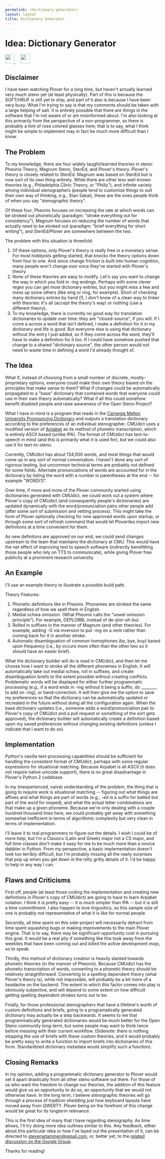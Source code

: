 ```yaml
---
permalink: /dictionary-generator/
layout: layout
title: Dictionary Generator
---
```


<div class="center">

   <h1>Idea: Dictionary Generator</h1>
   
   <a href="https://github.com/StevenTammen/steventammen.github.io/edit/master/pages/dictionary-generator.md" target="_blank">
     <img src="https://steventammen.github.io/assets/images/GitHub.png" height="30" width="30">
   </a> &nbsp; &nbsp;
   
   <a href="http://prose.io/#StevenTammen/steventammen.github.io/edit/master/pages/dictionary-generator.md" target="_blank">
     <img src="https://steventammen.github.io/assets/images/Prose.png" height="30" width="30">
   </a>
   
</div>

## Disclaimer

I have been watching Plover for a long time, but haven't actually learned very much steno yet (at least physically). Part of this is because the SOFT/HRUF is still yet to ship, and part of it also is because I have been very busy. What I'm trying to say is that my comments should be taken with a large helping of salt. It is entirely possible that there are things in the software that I'm not aware of or am misinformed about. I'm also looking at this primarily from the perspective of a non-programmer, so there is probably a hint of rose colored glasses here; that is to say, what I think might be simple to implement may in fact be much more difficult than I know.

## The Problem

To my knowledge, there are four widely taught/learned theories in steno: Pheonix Theory, Magnum Steno, StenEd, and Plover's theory. Plover's theory is closely related to StenEd. Magnum was based on StenEd but is now sort of its own thing entirely. While there are other less well-known theories (e.g., Philadelphia Clinic Theory, or "Philly"), and infinite variety among individual stenographers (people tend to customize things to suit their own way of thinking, e.g., Stan Sakai), these are the ones people think of when you say "stenographic theory".

Of these four, Pheonix focuses on increasing the rate at which words can be stroked out phonetically (paradigm: "stroke everything out for consistency"), Magnum focuses on reducing the number of words that actually need to be stroked out (paradigm: "brief everything for short writing"), and StenEd/Plover are somewhere between the two.

The problem with this situation is threefold:

1. Of these options, only Plover's theory is really free in a monetary sense. For most hobbyists getting started, that knocks the theory options down from four to one. And since change friction is built into human cognition, many people won't change *ever* once they've started with Plover's theory.
2. None of these theories are easy to modify. Let's say you want to change the way in which you fold in -ing endings. Perhaps with some clever regex you can get most dictionary entries, but you might miss a few and mess up some others (like sing or ring, for example). Short of checking many dictionary entries by hand (!), I don't know of a clean way to tinker with theories: it's all (accept the theory's way) or nothing (use a different theory).
3. To my knowledge, there is currently no good way for translation dictionaries to update over time: they are "closed-source", if you will. If I come a across a word that isn't defined, I make a definition for it in my dictionary and life is good. But everyone else is using that dictionary without the entry I just added, so if they come across the word, they'll have to make a definition for it too. If I could have somehow pushed that change to a shared "dictionary source", the other person would not need to waste time in defining a word I'd already thought of.

## The Idea

What if, instead of choosing from a small number of discrete, mostly-proprietary options, everyone could make their own theory based on the principles that make sense to them? What if changes could be automatically propagated to a "base" dictionary that contained words that everyone could use in their own theory automatically? What if all this could somehow benefit disabled people and raise awareness of the Open Steno Project?

What I have in mind is a program that reads in the [Carnegie Mellon University Pronouncing Dictionary](http://svn.code.sf.net/p/cmusphinx/code/trunk/cmudict/cmudict-0.7b) and outputs a translation dictionary according to the preferences of an individual stenographer. CMUdict uses a modified version of [Arpabet](https://en.wikipedia.org/wiki/Arpabet) as its method of phonetic transcription, which is entirely ASCII based (unlike IPA). The format of CMUdict has text-to-speech in mind (and this is primarily what it is used for), but we could also use it for text-to-steno.

Currently, CMUdict has about 134,000 words, and most things that would come up in any sort of normal conversation. I haven't done any sort of rigorous testing, but uncommon technical terms are probably not defined for some fields. Alternate pronunciations of words are accounted for in the dictionary by listing the word with a number in parentheses at the end -- for example "WORD(1)".

Over time, if more and more of the Plover community started using dictionaries generated with CMUdict, we could work out a system where Plover's copy of CMUdict (and consequently people's dictionaries) are updated dynamically with the word/pronunciation pairs other people add (after some sort of submission and vetting process). This might take the form of Plover optionally checking for new approved words upon startup, or through some sort of refresh command that would let Ploverites import new definitions at a time convenient for them.

As new definitons are approved on our end, we could send changes upstream to the team that maintains the dictionary at CMU. This would have the net effect of improving text to speech software (indirectly benefitting those people who rely on TTS to communicate), while giving Plover free publicity at a prominent research university.

## An Example

I'll use an example theory to illustrate a possible build path.

Theory Features:

1. Phonetic definitions like in Pheonix. Phonemes are stroked the same regardless of how we spell them in English.
2. Medial schwa omission. (What Pheonix calls the "vowel omission principle"). For example, DEPLORBL instead of de-plor-uh-bul.
3. Rolled in suffixes in the manner of Magnum (and other theories). For example, adding -G via inversion to put -ing on a verb rather than coming back for it in another stroke.
4. Automatic disambiguation of common homophones (by, bye, buy) based upon frequency (i.e., by occurs more often than the other two so it should have an easier brief).

What the dictionary builder will do is read in CMUdict, and then let me choose how I want to stroke all the different phonemes in English. It will automatically take out medial schwa, roll in suffixes, and create disambiguation briefs to the extent possible without creating conflicts. Problematic words will be displayed for either further programmatic processing (e.g., if a word ends in -ing without it being a suffix, do ________ to add on -ing), or hand-correction. It will then give me the option to save my preferences so that the dictionary can be automatically updated or recreated in the future without doing all the configuration again. When the base dictionary updates (i.e., someone adds a word/pronunciation pair to Plover's copy of CMUdict and a pull request or something of the sort gets approved), the dictionary builder will automatically create a definition based upon my saved preferences without changing existing definitions (unless I indicate that I want to do so).

## Implementation

Python's vanilla text-processing capabilities should be sufficient for handling the consistent format of CMUdict, perhaps with some regular expressions for situational matching. Because Arpabet is all ASCII (it does not require native unicode support), there is no great disadvantage in Plover's Python 2 codebase.

In my (inexperienced, naive) understanding of the problem, the thing that is going to require work is situational matching -- figuring out what things are affixes and what things are part of words (e.g., -ed is a suffix for batted but part of the word for moped), and what the actual letter combinations are that make up a given phoneme. Because we're only dealing with a couple hundred thousand lines here, we could probably get away with something somewhat inefficient in terms of algorithmic complexity but very clean in terms of implementation.

I'll leave it to real programmers to figure out the details. I wish I could be of more help, but I'm a Classics (Latin and Greek) major not a CS major, and full time classes don't make it easy for me to be much more than a novice dabbler in Python. From my perspective, a basic implementation doesn't look too terribly difficult, but I'm probably missing all the nasty surprises that pop up when you get down in the nitty gritty details of it. I'd be happy to help in any way I can.

## Flaws and Criticisms

First off, people (at least those coding the implementation and creating new definitions in Plover's copy of CMUdict) are going to have to learn Arpabet notation. I think it is pretty easy -- it is *much* simpler than IPA -- but it is still a time committment. I also happen to love lingusitics, so this sample size of one is probably not representative of what it is like for normal people.

Secondly, all time spent on this side-project will necessarily detract from time spent squashing bugs or making improvements to the main Plover engine. That is to say, there may be significant opportunity cost in pursuing this goal. It would be a real pity if something like this took away from the weeklies that have been coming out and killed the active development mojo, so to speak.

Thirdly, this method of dictionary creation is heavily slanted towards phonetic theories (in the manner of Pheonix). Because CMUdict has the phonetic transcription of words, converting to a phonetic theory should be relatively straightforward. Converting to a spelling dependent theory (what Plover's theory is), while not impossible, will probably be a bit more of a headache on the backend. The extent to which this factor comes into play is obviously subjective, and will depend to some extent on how difficult getting spelling dependent strokes turns out to be.

Finally, for those professional stenographers that have a lifetime's worth of custom definitions and briefs, going to a programatically generated dictionary may actually be a step backwards. It seems to me that programmatically generated dictionaries would be much better for the Open Steno community long-term, but some people may want to think twice before messing with their current workflow. (Sidenote: there is nothing stopping the use of briefs with these custom theories, and it would probably be pretty easy to write a function to import briefs into dictionaries of this form. Standardized dictionary metadata would simplify such a function).

## Closing Remarks

In my opinion, adding a programmatic dictionary generator to Plover would set it apart drastically from all other steno software out there. For those of us who want the freedom to change our theories, the addition of this feature would give us an opportunity to do so, an opportunity that we would not otherwise have. In the long term, I believe stenographic theories will go through a process of tradition shedding just how keyboard layouts have moved away from QWERTY. Plover being on the forefront of this change would be great for its longterm relevance.

This is the first idea of many that I have regarding stenography. As time allows, I'll try doing more idea outlines similar to this. Any feedback, either about this particular idea or how I've layed out the presentation of it, can be directed to stevenwtammen@gmail.com, or, better yet, to the [related discussion on the Google Group](https://groups.google.com/forum/#!topic/ploversteno/-sowdKC_bjU).

Thanks for reading!
